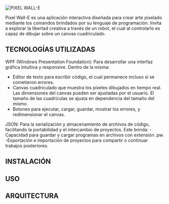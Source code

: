 ![PIXEL WALL-E](https://github.com/user-attachments/assets/a4f84b33-bafd-4905-8309-a6ce487c32c2)

Pixel Wall-E es una aplicación interactiva diseñada para crear arte pixelado mediante los comandos brindados por su lenguaje de programación. Invita a explorar la libertad creativa a través de un robot, el cual al controlarlo es capaz de dibujar sobre un canvas cuadriculado.


## TECNOLOGÍAS UTILIZADAS

WPF (Windows Presentation Foundation): Para desarrollar una interfaz gráfica intuitiva y responsive. Dentro de la misma:
- Editor de texto para escribir código, el cual permanece incluso si se cometieron errores.
- Canvas cuadriculado que muestra los píxeles dibujados en tiempo real. Las dimensiones del canvas pueden ser ajustadas por el usuario. El tamaño de las cuadrículas se ajusta en dependencia del tamaño del mismo.
- Botones para ejecutar, cargar, guardar, mostrar los errores, y redimensionar el canvas.


JSON: Para la serialización y almacenamiento de archivos de código, facilitando la portabilidad y el intercambio de proyectos. Este brinda:
-Capacidad para guardar y cargar programas en archivos con extensión .pw.
-Exportación e importación de proyectos para compartir o continuar trabajos posteriores.

## INSTALACIÓN

## USO

## ARQUITECTURA
